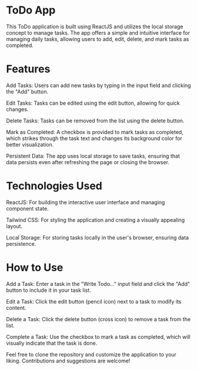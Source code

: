 # ToDo App
This ToDo application is built using ReactJS and utilizes the local storage concept to manage tasks. The app offers a simple and intuitive interface for managing daily tasks, allowing users to add, edit, delete, and mark tasks as completed.

# Features
Add Tasks: Users can add new tasks by typing in the input field and clicking the "Add" button.

Edit Tasks: Tasks can be edited using the edit button, allowing for quick changes.

Delete Tasks: Tasks can be removed from the list using the delete button.

Mark as Completed: A checkbox is provided to mark tasks as completed, which strikes through the task text and changes its background color for better visualization.

Persistent Data: The app uses local storage to save tasks, ensuring that data persists even after refreshing the page or closing the browser.

# Technologies Used
ReactJS: For building the interactive user interface and managing component state.

Tailwind CSS: For styling the application and creating a visually appealing layout.

Local Storage: For storing tasks locally in the user's browser, ensuring data persistence.
# How to Use
Add a Task: Enter a task in the "Write Todo..." input field and click the "Add" button to include it in your task list.

Edit a Task: Click the edit button (pencil icon) next to a task to modify its content.

Delete a Task: Click the delete button (cross icon) to remove a task from the list.

Complete a Task: Use the checkbox to mark a task as completed, which will visually indicate that the task is done.

Feel free to clone the repository and customize the application to your liking. Contributions and suggestions are welcome!
